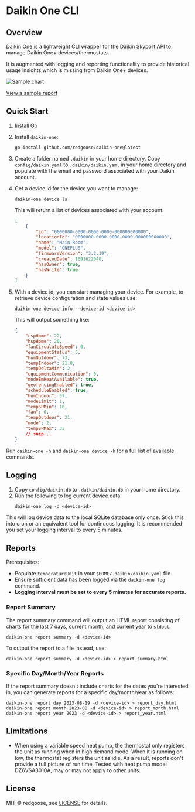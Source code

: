 # Daikin One CLI

## Overview

Daikin One is a lightweight CLI wrapper for the [Daikin Skyport API](https://github.com/redgoose/daikin-skyport) to manage Daikin One+ devices/thermostats.

It is augmented with logging and reporting functionality to provide historical usage insights which is missing from Daikin One+ devices.

![Sample chart](docs/resources/chart.png)

[View a sample report](https://redgoose.github.io/daikin-one/resources/sample_report.html)

## Quick Start

1. Install [Go](https://golang.org/doc/install)
2. Install `daikin-one`:

	```
	go install github.com/redgoose/daikin-one@latest
	```

3. Create a folder named `.daikin` in your home directory. Copy `config/daikin.yaml` to `.daikin/daikin.yaml` in your home directory and populate with the email and password associated with your Daikin account.

4. Get a device id for the device you want to manage:

	```
	daikin-one device ls
	```

	This will return a list of devices associated with your account:

	```json
	[
		{
			"id": "0000000-0000-0000-0000-000000000000",
			"locationId": "0000000-0000-0000-0000-000000000000",
			"name": "Main Room",
			"model": "ONEPLUS",
			"firmwareVersion": "3.2.19",
			"createdDate": 1691622040,
			"hasOwner": true,
			"hasWrite": true
		}
	]
	```

5. With a device id, you can start managing your device. For example, to retrieve device configuration and state values use:

	```
	daikin-one device info --device-id <device-id>
	```

	This will output something like:

	```json
	{
		"cspHome": 22,
		"hspHome": 20,
		"fanCirculateSpeed": 0,
		"equipmentStatus": 5,
		"humOutdoor": 73,
		"tempIndoor": 21.8,
		"tempDeltaMin": 2,
		"equipmentCommunication": 0,
		"modeEmHeatAvailable": true,
		"geofencingEnabled": true,
		"scheduleEnabled": true,
		"humIndoor": 57,
		"modeLimit": 1,
		"tempSPMin": 10,
		"fan": 0,
		"tempOutdoor": 21,
		"mode": 2,
		"tempSPMax": 32
		// snip...
	}
	```

Run `daikin-one -h` and `daikin-one device -h` for a full list of available commands.

## Logging

1. Copy `config/daikin.db` to `.daikin/daikin.db` in your home directory.
2. Run the following to log current device data:
	```
	daikin-one log -d <device-id>
	```

This will log device data to the local SQLite database only once. Stick this into cron or an equivalent tool for continuous logging. It is recommended you set your logging interval to every 5 minutes.

## Reports

Prerequisites:

* Populate `temperatureUnit` in your  `$HOME/.daikin/daikin.yaml` file.
* Ensure sufficient data has been logged via the `daikin-one log` command.
* **Logging interval must be set to every 5 minutes for accurate reports.**

### Report Summary

The report summary command will output an HTML report consisting of charts for the last 7 days, current month, and current year to `stdout`.

```
daikin-one report summary -d <device-id>
```

To output the report to a file instead, use:

```
daikin-one report summary -d <device-id> > report_summary.html
```

### Specific Day/Month/Year Reports

If the report summary doesn't include charts for the dates you're interested in, you can generate reports for a specific day/month/year as follows:

```
daikin-one report day 2023-08-19 -d <device-id> > report_day.html
daikin-one report month 2023-08 -d <device-id> > report_month.html
daikin-one report year 2023 -d <device-id> > report_year.html
```

## Limitations

* When using a variable speed heat pump, the thermostat only registers the unit as running when in high demand mode. When it is running on low, the thermostat registers the unit as idle. As a result, reports don't provide a full picture of run time. Tested with heat pump model DZ6VSA3010A, may or may not apply to other units.

## License

MIT © redgoose, see [LICENSE](https://github.com/redgoose/daikin-one/blob/master/LICENSE) for details.
